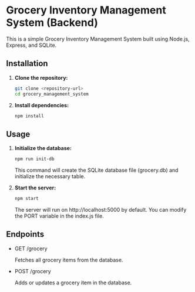 # Grocery Inventory Management System (Backend)

This is a simple Grocery Inventory Management System built using Node.js, Express, and SQLite.

## Installation

1. **Clone the repository:**

   ```bash
   git clone <repository-url>
   cd grocery_management_system
   ```

2. **Install dependencies:**

   ```bash
   npm install
   ```

## Usage

1. **Initialize the database:**

   ```bash
   npm run init-db
   ```

   This command will create the SQLite database file (grocery.db) and initialize the necessary table.

2. **Start the server:**

   ```bash
   npm start
   ```

   The server will run on http://localhost:5000 by default. You can modify the PORT variable in the index.js file.

## Endpoints

- GET /grocery

  Fetches all grocery items from the database.

- POST /grocery

  Adds or updates a grocery item in the database.
